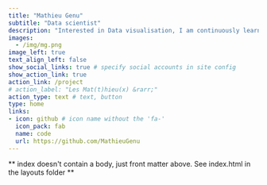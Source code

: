 ```yaml
---
title: "Mathieu Genu"
subtitle: "Data scientist"
description: "Interested in Data visualisation, I am continuously learning to improve my skills to highlight what data have to say. I have sharpened my skills in data manipulation and data visualisation during 4 years of professionnal experience in ecological modelling and as a R package programmer."
images:
  - /img/mg.png
image_left: true
text_align_left: false
show_social_links: true # specify social accounts in site config
show_action_link: true
action_link: /project
# action_label: "Les Mat(t)hieu(x) &rarr;"
action_type: text # text, button
type: home
links:
- icon: github # icon name without the 'fa-'
  icon_pack: fab
  name: code
  url: https://github.com/MathieuGenu
---
```


** index doesn't contain a body, just front matter above.
See index.html in the layouts folder **